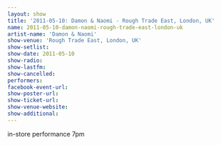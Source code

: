 ```yaml
---
layout: show
title: '2011-05-10: Damon & Naomi - Rough Trade East, London, UK'
name: 2011-05-10-damon-naomi-rough-trade-east-london-uk
artist-name: 'Damon & Naomi'
show-venue: 'Rough Trade East, London, UK'
show-setlist: 
show-date: 2011-05-10
show-radio: 
show-lastfm: 
show-cancelled: 
performers: 
facebook-event-url: 
show-poster-url: 
show-ticket-url: 
show-venue-website: 
show-additional: 
---
```


in-store performance 7pm